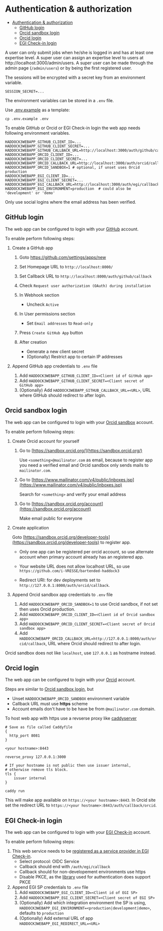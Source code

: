 # Authentication & authorization

- [Authentication \& authorization](#authentication--authorization)
  - [GitHub login](#github-login)
  - [Orcid sandbox login](#orcid-sandbox-login)
  - [Orcid login](#orcid-login)
  - [EGI Check-in login](#egi-check-in-login)

A user can only submit jobs when he/she is logged in and has at least one expertise level.
A super user can assign an expertise level to users at http://localhost:3000/admin/users.
A super user can be made through the admin page (`/admin/users`) or by being the first registered user.

The sessions will be encrypted with a secret key from an environment variable.

```shell
SESSION_SECRET=...
```

The environment variables can be stored in a `.env` file.

Use [.env.example](../.env.example) as a template:

```shell
cp .env.example .env
```

To enable GitHub or Orcid or EGI Check-in login the web app needs following environment variables.

```shell
HADDOCK3WEBAPP_GITHUB_CLIENT_ID=...
HADDOCK3WEBAPP_GITHUB_CLIENT_SECRET=...
HADDOCK3WEBAPP_GITHUB_CALLBACK_URL=http://localhost:3000/auth/github/callback
HADDOCK3WEBAPP_ORCID_CLIENT_ID=...
HADDOCK3WEBAPP_ORCID_CLIENT_SECRET=...
HADDOCK3WEBAPP_ORCID_CALLBACK_URL=http://localhost:3000/auth/orcid/callback
HADDOCK3WEBAPP_ORCID_SANDBOX=1 # optional, if unset uses Orcid production
HADDOCK3WEBAPP_EGI_CLIENT_ID=...
HADDOCK3WEBAPP_EGI_CLIENT_SECRET=...
HADDOCK3WEBAPP_EGI_CALLBACK_URL=http://localhost:3000/auth/egi/callback
HADDOCK3WEBAPP_EGI_ENVIRONMENT=production  # could also be 'development' or 'demo'
```

Only use social logins where the email address has been verified.

## GitHub login

The web app can be configured to login with your
[GitHub](https://gibhub.com) account.

To enable perform following steps:

1. Create a GitHub app

   1. Goto <https://github.com/settings/apps/new>
   2. Set Homepage URL to `http://localhost:8000/`
   3. Set Callback URL to `http://localhost:8000/auth/github/callback`
   4. Check `Request user authorization (OAuth) during installation`
   5. In Webhook section

      * Uncheck `Active`

   6. In User permissions section

      * Set `Email addresses` to `Read-only`

   7. Press `Create GitHub App` button
   8. After creation

      * Generate a new client secret
      * (Optionally) Restrict app to certain IP addresses

2. Append GitHub app credentials to `.env` file

   1. Add `HADDOCK3WEBAPP_GITHUB_CLIENT_ID=<Client id of GitHub app>`
   2. Add `HADDOCK3WEBAPP_GITHUB_CLIENT_SECRET=<Client secret of GitHub app>`
   3. (Optionally) Add `HADDOCK3WEBAPP_GITHUB_CALLBACK_URL=<URL>`, URL where GitHub should redirect to after login.

## Orcid sandbox login

The web app can be configured to login with your [Orcid
sandbox](https://sandbox.orcid.org/) account.

To enable perform following steps:

1. Create Orcid account for yourself

   1. Go to [https://sandbox.orcid.org/](https://sandbox.orcid.org/)

      Use `<something>@mailinator.com` as email, because to register app you
      need a verified email and Orcid sandbox only sends mails to
      `mailinator.com`.

   2. Go to
      [https://www.mailinator.com/v4/public/inboxes.jsp](https://www.mailinator.com/v4/public/inboxes.jsp)

      Search for `<something>` and verify your email address

   3. Go to [https://sandbox.orcid.org/account](https://sandbox.orcid.org/account)

      Make email public for everyone

2. Create application

   Goto
   [https://sandbox.orcid.org/developer-tools](https://sandbox.orcid.org/developer-tools)
   to register app.

   * Only one app can be registered per orcid account, so use alternate account
     when primary account already has an registered app.

   * Your website URL does not allow localhost URL, so use
     `https://github.com/i-VRESSE/bartended-haddock3`

   * Redirect URI: for dev deployments set to
     `http://127.0.0.1:8000/auth/orcid/callback`.

3. Append Orcid sandbox app credentials to `.env` file

   1. Add `HADDOCK3WEBAPP_ORCID_SANDBOX=1` to use Orcid sandbox, if not set then uses Orcid production.
   1. Add `HADDOCK3WEBAPP_ORCID_CLIENT_ID=<Client id of Orcid sandbox app>`
   2. Add `HADDOCK3WEBAPP_ORCID_CLIENT_SECRET=<Client secret of Orcid sandbox app>`
   3. Add
      `HADDOCK3WEBAPP_ORCID_CALLBACK_URL=http://127.0.0.1:8000/auth/orcid/callback`, URL where Orcid should redirect to after login.

Orcid sandbox does not like `localhost`, use `127.0.0.1` as hostname instead.

## Orcid login

The web app can be configured to login with your [Orcid](https://orcid.org/)
account.

Steps are similar to [Orcid sandbox login](#orcid-sandbox-login), but

* Unset `HADDOCK3WEBAPP_ORCID_SANDBOX` environment variable
* Callback URL must use **https** scheme
* Account emails don't have to be have be from `@mailinator.com` domain.

To host web app with https use a revserse proxy like [caddyserver](https://caddyserver.com/)

```
# Save as file called Caddyfile
{
  http_port 8081
}

<your hostname>:8443

reverse_proxy 127.0.0.1:3000

# If your hostname is not public then use issuer internal, 
# otherwise remove tls block.
tls {
	issuer internal
}
```

```shell
caddy run
```

This will make app available on `https://<your hostname>:8443`.
In Orcid site set the redirect URL to `https://<your hostname>:8443/auth/callback/orcid`.

## EGI Check-in login

The web app can be configured to login with your [EGI Check-in](https://aai.egi.eu/)
account.

To enable perform following steps:

1. This web service needs to be [registered as a service provider in EGI Check-in](https://docs.egi.eu/providers/check-in/sp/).
   * Select protocol: OIDC Service
   * Callback should end with `/auth/egi/callback`
   * Callback should for non-developement environments use https
   * Disable PKCE, as the
     [library](https://github.com/sergiodxa/remix-auth-oauth2/issues/24)
     used for authentication does support PKCE
2. Append EGI SP credentials to `.env` file
    1. Add `HADDOCK3WEBAPP_EGI_CLIENT_ID=<Client id of EGI SP>`
    2. Add `HADDOCK3WEBAPP_EGI_CLIENT_SECRET=<Client secret of EGI SP>`
    3. (Optionally) Add which integration environment the SP is using,
        `HADDOCK3WEBAPP_EGI_ENVIRONMENT=<production|development|demo>`,
        defaults to `production`
    4. (Optionally) Add external URL of app
        `HADDOCK3WEBAPP_EGI_REDIRECT_URL=<URL>`
